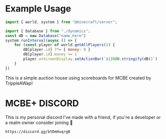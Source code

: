 # Example Usage
```js
import { world, system } from "@minecraft/server";

import { Database } from "./dynamics";
const dB = new Database("name_here")
system.runInterval(async () => {
	for (const player of world.getAllPlayers()) {
		dB[player.id] ??= { money: 0 }
		dB[player.id].money += 1
		player.onScreenDisplay.setActionBar(`${JSON.stringify(dB)}`)
	}
})
```
This is a simple auction house using scoreboards for MCBE created by TrippleAWap!

# MCBE+ DISCORD
This is my personal discord I've made with a friend, if you're a developer or a realm owner consider joining 🙂
```
https://discord.gg/btDmHuqrgB
```

